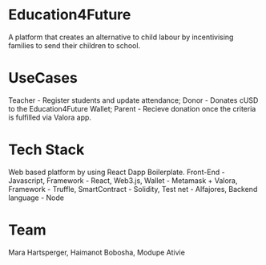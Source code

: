 # Education4Future

A platform that creates an alternative to child labour by incentivising families to send their children to school.

# UseCases
Teacher - Register students and update attendance; 
Donor - Donates cUSD to the Education4Future Wallet;
Parent - Recieve donation once the criteria is fulfilled via Valora app.

# Tech Stack
Web based platform by using React Dapp Boilerplate.
Front-End - Javascript,
Framework  - React,
Web3.js,
Wallet - Metamask + Valora,
Framework - Truffle,
SmartContract - Solidity,
Test net - Alfajores,
Backend language - Node

# Team
Mara Hartsperger,
Haimanot Bobosha,
Modupe Ativie



